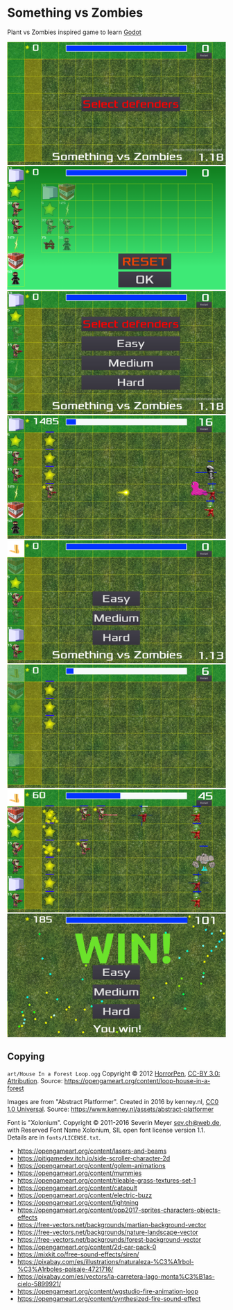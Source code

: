 # Something vs Zombies

Plant vs Zombies inspired game to learn [Godot](https://godotengine.org/)





![image](screenshots/s5.png)
![image](screenshots/s6.png)
![image](screenshots/s7.png)
![image](screenshots/s8.png)
![image](screenshots/s1.png)
![image](screenshots/s2.png)
![image](screenshots/s3.png)
![image](screenshots/s4.png)

## Copying 

`art/House In a Forest Loop.ogg` Copyright &copy; 2012 [HorrorPen](https://opengameart.org/users/horrorpen), [CC-BY 3.0: Attribution](http://creativecommons.org/licenses/by/3.0/). Source: https://opengameart.org/content/loop-house-in-a-forest

Images are from "Abstract Platformer". Created in 2016 by kenney.nl, [CC0 1.0 Universal](http://creativecommons.org/publicdomain/zero/1.0/). Source: https://www.kenney.nl/assets/abstract-platformer

Font is "Xolonium". Copyright &copy; 2011-2016 Severin Meyer <sev.ch@web.de>, with Reserved Font Name Xolonium, SIL open font license version 1.1. Details are in `fonts/LICENSE.txt`.


* https://opengameart.org/content/lasers-and-beams
* https://pitigamedev.itch.io/side-scroller-character-2d
* https://opengameart.org/content/golem-animations
* https://opengameart.org/content/mummies
* https://opengameart.org/content/tileable-grass-textures-set-1
* https://opengameart.org/content/catapult
* https://opengameart.org/content/electric-buzz
* https://opengameart.org/content/lightning
* https://opengameart.org/content/opp2017-sprites-characters-objects-effects
* https://free-vectors.net/backgrounds/martian-background-vector
* https://free-vectors.net/backgrounds/nature-landscape-vector
* https://free-vectors.net/backgrounds/forest-background-vector
* https://opengameart.org/content/2d-car-pack-0
* https://mixkit.co/free-sound-effects/siren/
* https://pixabay.com/es/illustrations/naturaleza-%C3%A1rbol-%C3%A1rboles-paisaje-4721716/
* https://pixabay.com/es/vectors/la-carretera-lago-monta%C3%B1as-cielo-5899921/
* https://opengameart.org/content/wgstudio-fire-animation-loop
* https://opengameart.org/content/synthesized-fire-sound-effect
